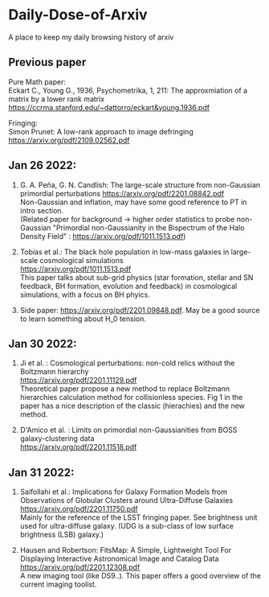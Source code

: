 # Daily-Dose-of-Arxiv

A place to keep my daily browsing history of arxiv

## Previous paper
Pure Math paper: \
Eckart C., Young G., 1936, Psychometrika, 1, 211: The approxmiation of a matrix by a lower rank matrix
https://ccrma.stanford.edu/~dattorro/eckart&young.1936.pdf

Fringing: \
Simon Prunet: A low-rank approach to image defringing \
https://arxiv.org/pdf/2109.02562.pdf

## Jan 26 2022:
1. G. A. Peña, G. N. Candlish: The large-scale structure from non-Gaussian primordial perturbations
https://arxiv.org/pdf/2201.08842.pdf \
Non-Gaussian and inflation, may have some good reference to PT in intro section. \
(Related paper for background -> higher order statistics to probe non-Gaussian  "Primordial non-Gaussianity in the Bispectrum of the Halo Density Field"
: https://arxiv.org/pdf/1011.1513.pdf)

2. Tobias et al.: The black hole population in low-mass galaxies in large-scale cosmological simulations \
https://arxiv.org/pdf/1011.1513.pdf \
This paper talks about sub-grid physics (star formation, stellar and SN feedback, BH formation, evolution and feedback) in cosmological simulations, with a focus on BH phyics.

3. Side paper: https://arxiv.org/pdf/2201.09848.pdf. May be a good source to learn something about H_0 tension.

## Jan 30 2022:
1. Ji et al. : Cosmological perturbations: non-cold relics without the Boltzmann hierarchy \
https://arxiv.org/pdf/2201.11129.pdf  \
Theoretical paper propose a new method to replace Boltzmann hierarchies calculation method for collisionless species. Fig 1 in the paper has a nice description of the classic (hierachies) and the new method.

2. D'Amico et al. : Limits on primordial non-Gaussianities from BOSS galaxy-clustering data \
https://arxiv.org/pdf/2201.11518.pdf

## Jan 31 2022:
1. Saifollahi et al.: Implications for Galaxy Formation Models from Observations of Globular Clusters around Ultra-Diffuse Galaxies \
https://arxiv.org/pdf/2201.11750.pdf \
Mainly for the reference of the LSST fringing paper. See brightness unit used for ultra-diffuse galaxy. (UDG is a sub-class of low surface brightness (LSB) galaxy.)

2. Hausen and Robertson:  FitsMap: A Simple, Lightweight Tool For Displaying Interactive Astronomical Image and Catalog Data \
https://arxiv.org/pdf/2201.12308.pdf \
A new imaging tool (like DS9..). This paper offers a good overview of the current imaging toolist.
